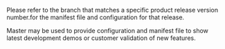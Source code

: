 Please refer to the branch that matches a specific product release version number.for the manifest file and configuration for that release.

Master may be used to provide configuration and manifest file to show latest development demos or customer validation of new features.
